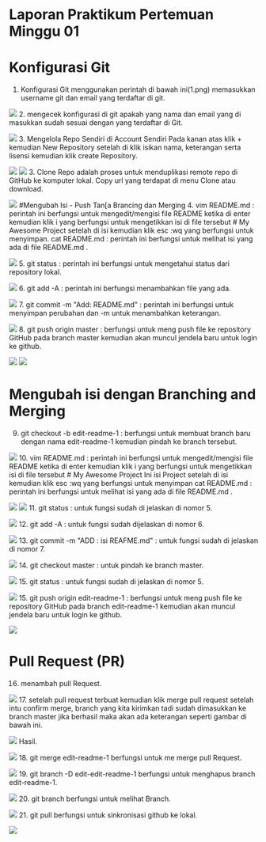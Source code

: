 # Laporan Praktikum Pertemuan Minggu 01
# Konfigurasi Git
1. Konfigurasi Git menggunakan perintah di bawah ini(1.png) memasukkan username git dan email yang terdaftar di git.

![](image-01/1.png)
2. mengecek konfigurasi di git apakah yang nama dan email yang di masukkan sudah sesuai dengan yang terdaftar di Git.

![](image-01/2.png)
3. Mengelola Repo Sendiri di Account Sendiri
Pada kanan atas klik + kemudian New Repository setelah di klik isikan nama, keterangan serta lisensi kemudian klik create Repository.

![](image-01/newrepo1.png)
![](image-01/newrepo2.png)
3. Clone Repo adalah proses untuk menduplikasi remote repo di GitHub ke komputer lokal. Copy url yang terdapat di menu Clone atau download.

![](image-01/3.png)
#Mengubah Isi - Push Tan[a Brancing dan Merging
4. vim README.md : perintah ini berfungsi untuk mengedit/mengisi file README ketika di enter kemudian klik i yang berfungsi untuk mengetikkan isi di file tersebut # My Awesome Project setelah di isi kemudian klik esc :wq yang berfungsi untuk menyimpan.
   cat README.md : perintah ini berfungsi untuk melihat isi yang ada di file README.md .

![](image-01/4.png)
5. git status : perintah ini berfungsi untuk mengetahui status dari repository lokal.

![](image-01/7.png)
6. git add -A : perintah ini berfungsi menambahkan file yang ada.

![](image-01/8.png)
7. git commit -m "Add: README.md" : perintah ini berfungsi untuk menyimpan perubahan dan -m untuk menambahkan keterangan.

![](image-01/9.png)
8. git push origin master : berfungsi untuk meng push file ke repository GitHub pada branch master kemudian akan muncul jendela baru untuk login ke github.

![](image-01/10.png)
![](image-01/11.png)
# Mengubah isi dengan Branching and Merging
9. git checkout -b edit-readme-1 : berfungsi untuk membuat branch baru dengan nama edit-readme-1 kemudian pindah ke branch tersebut.

![](image-01/12.png)
10. vim README.md : perintah ini berfungsi untuk mengedit/mengisi file README ketika di enter kemudian klik i yang berfungsi untuk mengetikkan isi di file tersebut # My Awesome Project Ini isi Project setelah di isi kemudian klik esc :wq yang berfungsi untuk menyimpan
   cat README.md : perintah ini berfungsi untuk melihat isi yang ada di file README.md .

![](image-01/13.png)
![](image-01/14.png)
11. git status : untuk fungsi sudah di jelaskan di nomor 5.

![](image-01/15.png)
12. git add -A : untuk fungsi sudah dijelaskan di nomor 6.

![](image-01/16.png)
13. git commit -m "ADD : isi REAFME.md"  : untuk fungsi sudah di jelaskan di nomor 7.

![](image-01/17.png)
14. git checkout master : untuk pindah ke branch master.

![](image-01/18.png)
15. git status : untuk fungsi sudah di jelaskan di nomor 5.

![](image-01/19.png)
15. git push origin edit-readme-1 : berfungsi untuk meng push file ke repository GitHub pada branch edit-readme-1 kemudian akan muncul jendela baru untuk login ke github.

![](image-01/20.png)
# Pull Request (PR)
16. menambah pull Request.

![](image-01/24.png)
17. setelah pull request terbuat kemudian klik merge pull request setelah intu confirm merge, branch yang kita kirimkan tadi sudah dimasukkan ke branch master jika berhasil maka akan ada keterangan seperti gambar di bawah ini.

![](image-01/25.png)
Hasil.

![](image-01/26.png)
18. git merge edit-readme-1 berfungsi untuk me merge pull Request.

![](image-01/27.png)
19. git branch -D edit-edit-readme-1 berfungsi untuk menghapus branch edit-readme-1.

![](image-01/28.png)
20. git branch berfungsi untuk melihat Branch.

![](image-01/29.png)
21. git pull berfungsi untuk sinkronisasi github ke lokal.

![](image-01/30.png)
